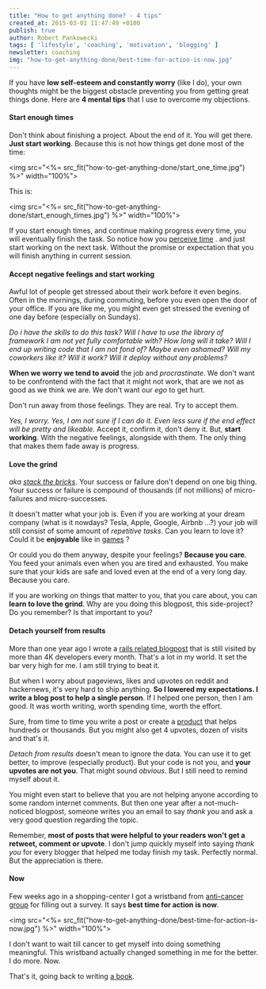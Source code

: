 ```yaml
---
title: "How to get anything done? - 4 tips"
created_at: 2015-03-01 11:47:49 +0100
publish: true
author: Robert Pankowecki
tags: [ 'lifestyle', 'coaching', 'motivation', 'blogging' ]
newsletter: coaching
img: "how-to-get-anything-done/best-time-for-action-is-now.jpg"
---
```


If you have **low self-esteem and constantly worry** (like I do), your own thoughts might be the
biggest obstacle preventing you from getting great things done.
Here are **4 mental tips** that I use to overcome my objections.

<!-- more -->

#### Start enough times

Don't think about finishing a project. About the end of it. You will get there.
**Just start working**. Because this is not how things get done most of the time:

<img src="<%= src_fit("how-to-get-anything-done/start_one_time.jpg") %>" width="100%">

This is:

<img src="<%= src_fit("how-to-get-anything-done/start_enough_times.jpg") %>" width="100%">

If you start enough times, and continue making progress every time, you will
eventually finish the task. So notice how you [perceive time](http://blog.arkency.com/2013/11/chronos-and-kairos/) .
and just start working on the next task. Without the promise or expectation that you will finish
anything in current session.

#### Accept negative feelings and start working

Awful lot of people get stressed about their work before it even begins. Often in
the mornings, during commuting, before you even open the door of your office.
If you are like me, you might even get stressed the evening of one day before (especially on
Sundays).

_Do i have the skills to do this task? Will I have to use the library of framework
I am not yet fully comfortable with? How long will it take? Will I end up writing
code that I am not fond of? Maybe even ashamed? Will my coworkers like it? Will it
work? Will it deploy without any problems?_

**When we worry we tend to avoid** the job and _procrastinate_. We don't want to be
confrontend with the fact that it might not work, that are we not as good as we think
we are. We don't want our _ego_ to get hurt.

Don't run away from those feelings. They are real. Try to accept them.

_Yes, I worry. Yes, I am not sure if I can do it. Even less sure if the end effect will
be pretty and likeable_. Accept it, confirm it, don't deny it. But, **start working**.
With the negative feelings, alongside with them. The only thing that makes them fade
away is progress.

#### Love the grind

_aka_ [*stack the bricks*](https://unicornfree.com/stacking-the-bricks). Your success or
failure don't depend on one big thing. Your success or failure is compound of thousands
(if not millions) of micro-failures and micro-successes.

It doesn't matter what your job is. Even if you are working at your dream company
(what is it nowdays? Tesla, Apple, Google, Airbnb ...?) your job will still consist of
some amount of _repetitive tasks_. Can you learn to love it? Could it be **enjoyable** like
in [games](http://en.wikipedia.org/wiki/Grinding_%28video_gaming%29) ?

Or could you do them anyway, despite your feelings? **Because you care**. You feed
your animals even when you are tired and exhausted. You make sure that your kids are safe
and loved even at the end of a very long day. Because you care.

If you are working on things that matter to you, that you care about, you can **learn
to love the grind**. Why are you doing this blogpost, this side-project? Do you remember?
Is that important to you?

#### Detach yourself from results

More than one year ago I wrote a [rails related blogpost](/2013/12/rails4-preloading/) that is
still visited by more than 4K developers every month. That's a lot in my world. It set the bar
very high for me. I am still trying to beat it.

But when I worry about pageviews, likes and upvotes on reddit and hackernews, it's
very hard to ship anything. **So I lowered my expectations. I write a blog post to help
a single person**. If I helped one person, then I am good. It was worth writing, worth
spending time, worth the effort.

Sure, from time to time you write a post or create a [product](http://rails-refactoring.com)
that helps hundreds or thousands. But you might also get 4 upvotes, dozen of visits and
that's it.

_Detach from results_ doesn't mean to ignore the data. You can use it to get
better, to improve (especially product). But your code
is not you, and **your upvotes are not you**. That might sound _obvious_. But I still need to 
remind myself about it.

You might even start to believe that you are not helping anyone according to some random
internet comments.
But then one year after a not-much-noticed blogpost, someone writes you an email to say
_thank you_ and ask a very good question regarding the topic.

Remember, **most of posts that were helpful to your
readers won't get a retweet, comment or upvote**. I don't jump quickly myself into saying
_thank you_ for every blogger that helped me today finish my task. Perfectly normal.
But the appreciation is there.

#### Now

Few weeks ago in a shopping-center I got a wristband from
[anti-cancer group](http://fundacjarosa.pl/rkbndefenders/) for filling out a survey.
It says **best time for action is now**. 

<img src="<%= src_fit("how-to-get-anything-done/best-time-for-action-is-now.jpg") %>" width="100%">

I don't want to wait till cancer to get myself
into doing something meaningful. This wristband actually changed something in me for the
better. I do more. Now.

That's it, going back to writing [a book](/beginners-guide-to-starting-with-react-in-rails/).

